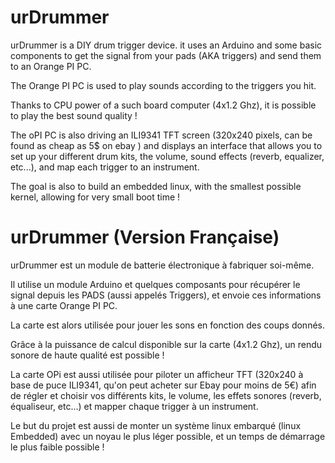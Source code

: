 # urDrummer
urDrummer is a DIY drum trigger device. it uses an Arduino and some basic components to get the signal from your pads (AKA triggers) and send them to an Orange PI PC.

The Orange PI PC is used to play sounds according to the triggers you hit. 

Thanks to CPU power of a such board computer (4x1.2 Ghz), it is possible to play the best sound quality !

The oPI PC is also driving an ILI9341 TFT screen (320x240 pixels, can be found as cheap as 5$ on ebay ) and displays an interface that allows you to set up your different drum kits, the volume, sound effects (reverb, equalizer, etc...), and map each trigger to an instrument.

The goal is also to build an embedded linux, with the smallest possible kernel, allowing for very small boot time !

# urDrummer (Version Française)

urDrummer est un module de batterie électronique à fabriquer soi-même.

Il utilise un module Arduino et quelques composants pour récupérer le signal depuis les PADS (aussi appelés Triggers), et envoie ces informations à une carte Orange PI PC.

La carte est alors utilisée pour jouer les sons en fonction des coups donnés.

Grâce à la puissance de calcul disponible sur la carte (4x1.2 Ghz), un rendu sonore de haute qualité est possible !

La carte OPi est aussi utilisée pour piloter un afficheur TFT (320x240 à base de puce ILI9341, qu'on peut acheter sur Ebay pour moins de 5€) afin de régler et choisir vos différents kits, le volume, les effets sonores (reverb, équaliseur, etc...) et mapper chaque trigger à un instrument.

Le but du projet est aussi de monter un système linux embarqué (linux Embedded) avec un noyau le plus léger possible, et un temps de démarrage le plus faible possible !
